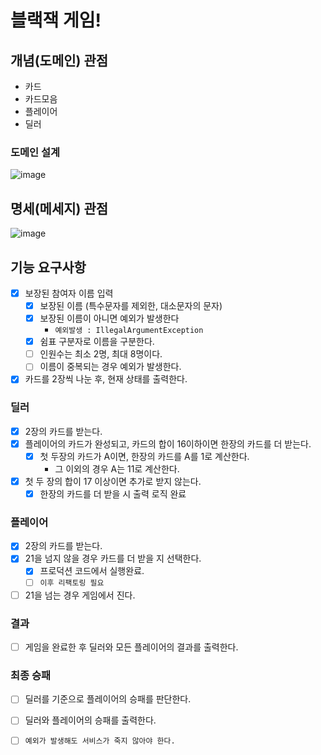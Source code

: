# 블랙잭 게임!

## 개념(도메인) 관점

- 카드
- 카드모음
- 플레이어
- 딜러

### 도메인 설계

![image](https://user-images.githubusercontent.com/48986787/109641715-603ebd00-7b95-11eb-9f53-467024e8ab28.png)

## 명세(메세지) 관점

![image](https://user-images.githubusercontent.com/48986787/109643272-5453fa80-7b97-11eb-962c-b6d1d657dec5.png)

## 기능 요구사항

- [x] 보장된 참여자 이름 입력
    - [x] 보장된 이름 (특수문자를 제외한, 대소문자의 문자)
    - [x] 보장된 이름이 아니면 예외가 발생한다
        - `예외발생 : IllegalArgumentException`
    - [x] 쉼표 구분자로 이름을 구분한다.
    - [ ] 인원수는 최소 2명, 최대 8명이다.
    - [ ] 이름이 중복되는 경우 예외가 발생한다.
- [x] 카드를 2장씩 나눈 후, 현재 상태를 출력한다.

### 딜러

- [x] 2장의 카드를 받는다.
- [x] 플레이어의 카드가 완성되고, 카드의 합이 16이하이면 한장의 카드를 더 받는다.
    - [x] 첫 두장의 카드가 A이면, 한장의 카드를 A를 1로 계산한다.
        - 그 이외의 경우 A는 11로 계산한다.
- [x] 첫 두 장의 합이 17 이상이면 추가로 받지 않는다.
    -[x] 한장의 카드를 더 받을 시 출력 로직 완료

### 플레이어

- [x] 2장의 카드를 받는다.
- [x] 21을 넘지 않을 경우 카드를 더 받을 지 선택한다.
    - [x] 프로덕션 코드에서 실행완료. 
    -  [ ] `이후 리팩토링 필요`
- [ ] 21을 넘는 경우 게임에서 진다.

### 결과

- [ ] 게임을 완료한 후 딜러와 모든 플레이어의 결과를 출력한다.

### 최종 승패

- [ ] 딜러를 기준으로 플레이어의 승패를 판단한다.
- [ ] 딜러와 플레이어의 승패를 출력한다.


- [ ] `예외가 발생해도 서비스가 죽지 않아야 한다.` 